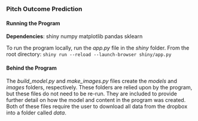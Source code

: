 ### Pitch Outcome Prediction

#### Running the Program
__Dependencies__:
shiny
numpy
matplotlib
pandas
sklearn

To run the program locally, run the _app.py_ file in the _shiny_ folder.
From the root directory:
`shiny run --reload --launch-browser shiny/app.py`

#### Behind the Program
The _build_model.py_ and _make_images.py_ files create the _models_ and _images_ folders, respectively. These folders are relied upon by the program, but these files do not need to be re-run. They are included to provide further detail on how the model and content in the program was created.
Both of these files require the user to download all data from the dropbox into a folder called _data_.
